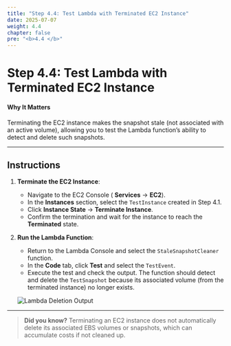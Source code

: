 ```yaml
---
title: "Step 4.4: Test Lambda with Terminated EC2 Instance"
date: 2025-07-07
weight: 4.4
chapter: false
pre: "<b>4.4 </b>"
---
```


# Step 4.4: Test Lambda with Terminated EC2 Instance

#### Why It Matters

Terminating the EC2 instance makes the snapshot stale (not associated with an active volume), allowing you to test the Lambda function’s ability to detect and delete such snapshots.

---

## Instructions

1. **Terminate the EC2 Instance**:
   - Navigate to the EC2 Console ( **Services** → **EC2**).
   - In the **Instances** section, select the `TestInstance` created in Step 4.1.
   - Click **Instance State** → **Terminate Instance**.
   - Confirm the termination and wait for the instance to reach the **Terminated** state.

2. **Run the Lambda Function**:
   - Return to the Lambda Console and select the `StaleSnapshotCleaner` function.
   - In the **Code** tab, click **Test** and select the `TestEvent`.
   - Execute the test and check the output. The function should detect and delete the `TestSnapshot` because its associated volume (from the terminated instance) no longer exists.

   ![Lambda Deletion Output](/images/lambda_deletion_output.png?featherlight=false&width=90pc)

---

> **Did you know?** Terminating an EC2 instance does not automatically delete its associated EBS volumes or snapshots, which can accumulate costs if not cleaned up.